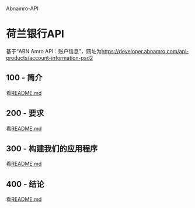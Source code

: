 Abnamro-API

# 荷兰银行API

基于“ABN Amro API：账户信息”，网址为<https://developer.abnamro.com/api-products/account-information-psd2>

## 100 - 简介

看[README.md](./100/README.md)

## 200 - 要求

看[README.md](./200/README.md)

## 300 - 构建我们的应用程序

看[README.md](./300/README.md)

## 400 - 结论

看[README.md](./400/README.md)
